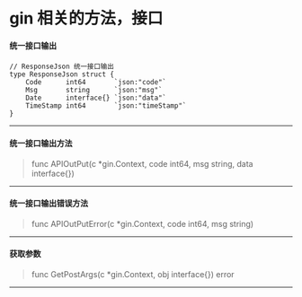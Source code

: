 # gin 相关的方法，接口

#### 统一接口输出
```shell
// ResponseJson 统一接口输出
type ResponseJson struct {
	Code      int64       `json:"code"`
	Msg       string      `json:"msg"`
	Date      interface{} `json:"data"`
	TimeStamp int64       `json:"timeStamp"`
}
```

---

#### 统一接口输出方法
> func APIOutPut(c *gin.Context, code int64, msg string, data interface{})

---

#### 统一接口输出错误方法
> func APIOutPutError(c *gin.Context, code int64, msg string)

---

#### 获取参数
> func GetPostArgs(c *gin.Context, obj interface{}) error 

---
